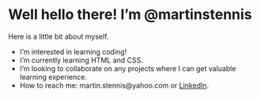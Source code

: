 <h1 text-align:center>Well hello there! I’m @martinstennis</h1>
<p>Here is a little bit about myself.</p>
<ul>
  <li>I’m interested in learning coding!</li>
  <li>I’m currently learning HTML and CSS.</li>
  <li>I’m looking to collaborate on any projects where I can get valuable learning experience.</li>
  <li>How to reach me: martin.stennis@yahoo.com or <a href="https://linkedin.com/in/martin-stennis/" target="_blank">LinkedIn</a>.</li>
</ul>

<!---
martinstennis/martinstennis is a ✨ special ✨ repository because its `README.md` (this file) appears on your GitHub profile.
You can click the Preview link to take a look at your changes.
--->
